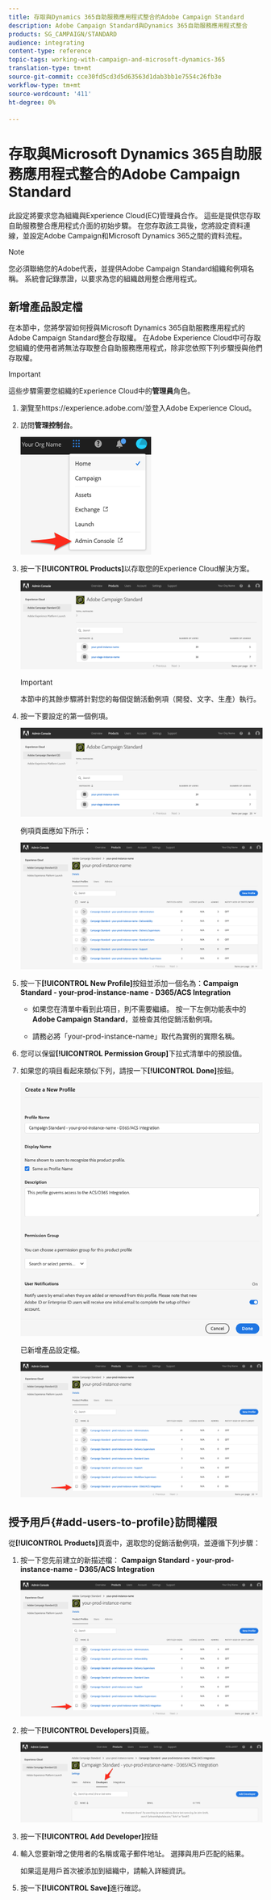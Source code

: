```yaml
---
title: 存取與Dynamics 365自助服務應用程式整合的Adobe Campaign Standard
description: Adobe Campaign Standard與Dynamics 365自助服務應用程式整合
products: SG_CAMPAIGN/STANDARD
audience: integrating
content-type: reference
topic-tags: working-with-campaign-and-microsoft-dynamics-365
translation-type: tm+mt
source-git-commit: cce30fd5cd3d5d63563d1dab3bb1e7554c26fb3e
workflow-type: tm+mt
source-wordcount: '411'
ht-degree: 0%

---
```



# 存取與Microsoft Dynamics 365自助服務應用程式整合的Adobe Campaign Standard

此設定將要求您為組織與Experience Cloud(EC)管理員合作。 這些是提供您存取自助服務整合應用程式介面的初始步驟。 在您存取該工具後，您將設定資料連線，並設定Adobe Campaign和Microsoft Dynamics 365之間的資料流程。

>[!NOTE]
>
>您必須聯絡您的Adobe代表，並提供Adobe Campaign Standard組織和例項名稱。 系統會記錄票證，以要求為您的組織啟用整合應用程式。

## 新增產品設定檔

在本節中，您將學習如何授與Microsoft Dynamics 365自助服務應用程式的Adobe Campaign Standard整合存取權。 在Adobe Experience Cloud中可存取您組織的使用者將無法存取整合自助服務應用程式，除非您依照下列步驟授與他們存取權。

>[!IMPORTANT]
>
> 這些步驟需要您組織的Experience Cloud中的&#x200B;**管理員**&#x200B;角色。


1. 瀏覽至https://experience.adobe.com/並登入Adobe Experience Cloud。
1. 訪問&#x200B;**管理控制台**。

   ![](assets/d365-to-acs-access-3.png)

1. 按一下&#x200B;**[!UICONTROL Products]**&#x200B;以存取您的Experience Cloud解決方案。

   ![](assets/d365-to-acs-access-6.png)


   >[!IMPORTANT]
   >
   >本節中的其餘步驟將針對您的每個促銷活動例項（開發、文字、生產）執行。

1. 按一下要設定的第一個例項。

   ![](assets/d365-to-acs-access-6.png)

   例項頁面應如下所示：

   ![](assets/d365-to-acs-access-8.png)

1. 按一下&#x200B;**[!UICONTROL New Profile]**&#x200B;按鈕並添加一個名為：**Campaign Standard - your-prod-instance-name - D365/ACS Integration**

   * 如果您在清單中看到此項目，則不需要繼續。 按一下左側功能表中的&#x200B;**Adobe Campaign Standard**，並檢查其他促銷活動例項。

   * 請務必將「your-prod-instance-name」取代為實例的實際名稱。

1. 您可以保留&#x200B;**[!UICONTROL Permission Group]**&#x200B;下拉式清單中的預設值。

1. 如果您的項目看起來類似下列，請按一下&#x200B;**[!UICONTROL Done]**&#x200B;按鈕。

   ![](assets/d365-to-acs-access-14.png)

   已新增產品設定檔。

   ![](assets/d365-to-acs-access-15.png)

## 授予用戶{#add-users-to-profile}訪問權限

從&#x200B;**[!UICONTROL Products]**&#x200B;頁面中，選取您的促銷活動例項，並遵循下列步驟：

1. 按一下您先前建立的新描述檔： **Campaign Standard - your-prod-instance-name - D365/ACS Integration**

   ![](assets/d365-to-acs-access-15.png)

1. 按一下&#x200B;**[!UICONTROL Developers]**&#x200B;頁籤。

   ![](assets/d365-to-acs-access-18.png)

1. 按一下&#x200B;**[!UICONTROL Add Developer]**&#x200B;按鈕

1. 輸入您要新增之使用者的名稱或電子郵件地址。  選擇與用戶匹配的結果。

   如果這是用戶首次被添加到組織中，請輸入詳細資訊。

1. 按一下&#x200B;**[!UICONTROL Save]**&#x200B;進行確認。
